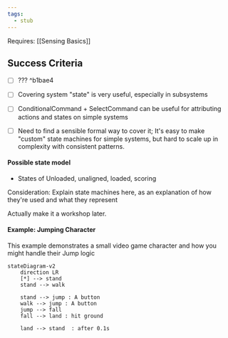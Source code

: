 ```yaml
---
tags:
  - stub
---
```


Requires:
[[Sensing Basics]]
## Success Criteria
- [ ] ??? ^b1bae4
- [ ] Covering system "state" is very useful, especially in subsystems
- [ ] ConditionalCommand + SelectCommand can be useful for attributing actions and states on simple systems

- [ ] Need to find a sensible formal way to cover it; It's easy to make "custom" state machines for simple systems, but hard to scale up in complexity with consistent patterns.

#### Possible state model
  - States of Unloaded, unaligned, loaded, scoring

Consideration: Explain state machines here, as an explanation of how they're used and what they represent

Actually make it a workshop later.


#### Example: Jumping Character

This example demonstrates a small video game character and how you might handle their Jump logic

```mermaid
stateDiagram-v2
	direction LR
	[*] --> stand
	stand --> walk
	
	stand --> jump : A button
	walk --> jump : A button
	jump --> fall
	fall --> land : hit ground
	
	land --> stand 	: after 0.1s
```
